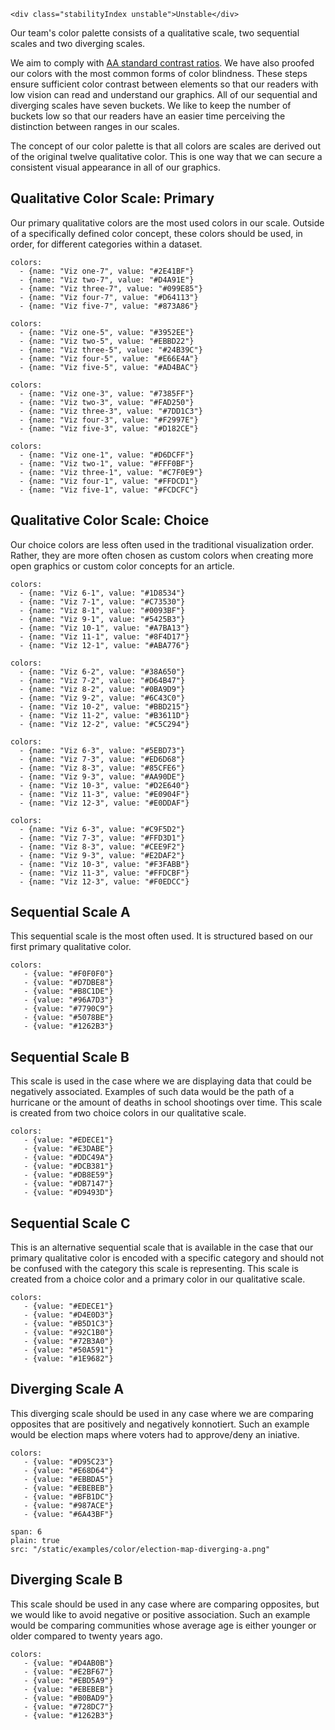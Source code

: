 ```html|span-1,no-source,plain
<div class="stabilityIndex unstable">Unstable</div>
```

Our team's color palette consists of a qualitative scale, two sequential scales and two diverging scales.

We aim to comply with [AA standard contrast ratios](https://www.w3.org/TR/WCAG/). We have also proofed our colors with the most common forms of color blindness. These steps ensure sufficient color contrast between elements so that our readers with low vision can read and understand our graphics.
All of our sequential and diverging scales have seven buckets. We like to keep the number of buckets low so that our readers have an easier time perceiving the distinction between ranges in our scales.

The concept of our color palette is that all colors are scales are derived out of the original twelve qualitative color. This is one way that we can secure a consistent visual appearance in all of our graphics.

## Qualitative Color Scale: Primary
Our primary qualitative colors are the most used colors in our scale. Outside of a specifically defined color concept, these colors should be used, in order, for different categories within a dataset.

```color-palette|span-1
colors:
  - {name: "Viz one-7", value: "#2E41BF"}
  - {name: "Viz two-7", value: "#D4A91E"}
  - {name: "Viz three-7", value: "#099E85"}
  - {name: "Viz four-7", value: "#D64113"}
  - {name: "Viz five-7", value: "#873A86"}
```
```color-palette|span-1
colors:
  - {name: "Viz one-5", value: "#3952EE"}
  - {name: "Viz two-5", value: "#EBBD22"}
  - {name: "Viz three-5", value: "#24B39C"}
  - {name: "Viz four-5", value: "#E66E4A"}
  - {name: "Viz five-5", value: "#AD4BAC"}
```
```color-palette|span-1
colors:
  - {name: "Viz one-3", value: "#7385FF"}
  - {name: "Viz two-3", value: "#FAD250"}
  - {name: "Viz three-3", value: "#7DD1C3"}
  - {name: "Viz four-3", value: "#F2997E"}
  - {name: "Viz five-3", value: "#D182CE"}
```
```color-palette|span-1
colors:
  - {name: "Viz one-1", value: "#D6DCFF"}
  - {name: "Viz two-1", value: "#FFF0BF"}
  - {name: "Viz three-1", value: "#C7F0E9"}
  - {name: "Viz four-1", value: "#FFDCD1"}
  - {name: "Viz five-1", value: "#FCDCFC"}
```


## Qualitative Color Scale: Choice
Our choice colors are less often used in the traditional visualization order. Rather, they are more often chosen as custom colors when creating more open graphics or custom color concepts for an article.

```color-palette|span-1
colors:
  - {name: "Viz 6-1", value: "#1D8534"}
  - {name: "Viz 7-1", value: "#C73530"}
  - {name: "Viz 8-1", value: "#0093BF"}
  - {name: "Viz 9-1", value: "#5425B3"}
  - {name: "Viz 10-1", value: "#A7BA13"}
  - {name: "Viz 11-1", value: "#8F4D17"}
  - {name: "Viz 12-1", value: "#ABA776"}
```
```color-palette|span-1
colors:
  - {name: "Viz 6-2", value: "#38A650"}
  - {name: "Viz 7-2", value: "#D64B47"}
  - {name: "Viz 8-2", value: "#0BA9D9"}
  - {name: "Viz 9-2", value: "#6C43C0"}
  - {name: "Viz 10-2", value: "#BBD215"}
  - {name: "Viz 11-2", value: "#B3611D"}
  - {name: "Viz 12-2", value: "#C5C294"}
```
```color-palette|span-1
colors:
  - {name: "Viz 6-3", value: "#5EBD73"}
  - {name: "Viz 7-3", value: "#ED6D68"}
  - {name: "Viz 8-3", value: "#85CFE6"}
  - {name: "Viz 9-3", value: "#AA90DE"}
  - {name: "Viz 10-3", value: "#D2E640"}
  - {name: "Viz 11-3", value: "#E0904F"}
  - {name: "Viz 12-3", value: "#E0DDAF"}
```
```color-palette|span-1
colors:
  - {name: "Viz 6-3", value: "#C9F5D2"}
  - {name: "Viz 7-3", value: "#FFD3D1"}
  - {name: "Viz 8-3", value: "#CEE9F2"}
  - {name: "Viz 9-3", value: "#E2DAF2"}
  - {name: "Viz 10-3", value: "#F3FABB"}
  - {name: "Viz 11-3", value: "#FFDCBF"}
  - {name: "Viz 12-3", value: "#F0EDCC"}
```

## Sequential Scale A
This sequential scale is the most often used. It is structured based on our first primary qualitative color.
```color-palette|horizontal
colors:
   - {value: "#F0F0F0"}
   - {value: "#D7DBE8"}
   - {value: "#B8C1DE"}
   - {value: "#96A7D3"}
   - {value: "#7790C9"}
   - {value: "#5078BE"}
   - {value: "#1262B3"}
```
## Sequential Scale B
This scale is used in the case where we are displaying data that could be negatively associated. Examples of such data would be the path of a hurricane or the amount of deaths in school shootings over time. This scale is created from two choice colors in our qualitative scale.
```color-palette|horizontal
colors:
   - {value: "#EDECE1"}
   - {value: "#E3DABE"}
   - {value: "#DDC49A"}
   - {value: "#DCB381"}
   - {value: "#DB8E59"}
   - {value: "#DB7147"}
   - {value: "#D9493D"}
```

## Sequential Scale C
This is an alternative sequential scale that is available in the case that our primary qualitative color is encoded with a specific category and should not be confused with the category this scale is representing. This scale is created from a choice color and a primary color in our qualitative scale.
```color-palette|horizontal
colors:
   - {value: "#EDECE1"}
   - {value: "#D4E0D3"}
   - {value: "#B5D1C3"}
   - {value: "#92C1B0"}
   - {value: "#72B3A0"}
   - {value: "#50A591"}
   - {value: "#1E9682"}
```

## Diverging Scale A
This diverging scale should be used in any case where we are comparing opposites that are positively and negatively konnotiert. Such an example would be election maps where voters had to approve/deny an iniative.
```color-palette|horizontal
colors:
   - {value: "#D95C23"}
   - {value: "#E68D64"}
   - {value: "#EBBDA5"}
   - {value: "#EBEBEB"}
   - {value: "#BFB1DC"}
   - {value: "#987ACE"}
   - {value: "#6A43BF"}
```
```image
span: 6
plain: true
src: "/static/examples/color/election-map-diverging-a.png"
```

## Diverging Scale B
This scale should be used in any case where are comparing opposites, but we would like to avoid negative or positive association. Such an example would be comparing communities whose average age is either younger or older compared to twenty years ago.
```color-palette|horizontal
colors:
   - {value: "#D4AB0B"}
   - {value: "#E2BF67"}
   - {value: "#EBD5A9"}
   - {value: "#EBEBEB"}
   - {value: "#B0BAD9"}
   - {value: "#728DC7"}
   - {value: "#1262B3"}
```
